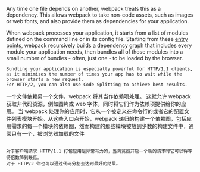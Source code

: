 Any time one file depends on another, webpack treats this as a dependency. This allows webpack to take non-code assets, such as images or web fonts, and also provide them as dependencies for your application.

When webpack processes your application, it starts from a list of modules defined on the command line or in its config file. Starting from these [entry points](https://webpack.js.org/concepts/entry-points/), webpack recursively builds a dependency graph that includes every module your application needs, then bundles all of those modules into a small number of bundles - often, just one - to be loaded by the browser.

```
Bundling your application is especially powerful for HTTP/1.1 clients, 
as it minimizes the number of times your app has to wait while the browser starts a new request. 
For HTTP/2, you can also use Code Splitting to achieve best results.
```

一个文件依赖另一个文件，webpack 将其当作依赖项处理。
这就允许 webpack 获取非代码资源，例如图片或 web 字体，同时将它们作为依赖项提供给你的应用。
当 webpack 处理你的应用时，它从一个被定义在命令行的或者它的配置文件列表模块开始。从这些入口点开始，webpack 递归的构建一个依赖图，包括应用需求的每一个模块的依赖图，然而构建的那些模块被放到少数的构建文件中，通常只有一个，被浏览器加载的文件
```

对于客户端请求 HTTP/1.1 打包应用是非常有力的，当浏览器开启一个新的请求时它可以将等待倍数降到最低。
对于 HTTP/2 你也可以通过代码分割去达到最好的结果。
```